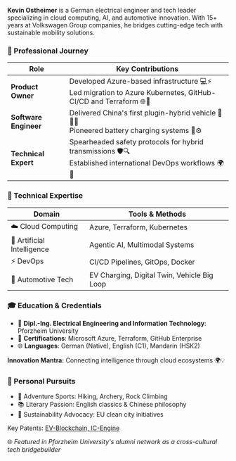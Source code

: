 **Kevin Ostheimer** is a German electrical engineer and tech leader specializing in cloud computing, AI, and automotive innovation.
With 15+ years at Volkswagen Group companies, he bridges cutting-edge tech with sustainable mobility solutions.  

### 🚀 Professional Journey  

| **Role** | **Key Contributions** |  
|----------|------------------------|  
| **Product Owner** | Developed Azure-based infrastructure 💻⚡<br> Led migration to Azure Kubernetes, GitHub-CI/CD and Terraform 🌐🔧 |  
| **Software Engineer** | Delivered China's first plugin-hybrid vehicle 🚗🇨🇳 <br> Pioneered battery charging systems 🔋⚙️ |
| **Technical Expert** | Spearheaded safety protocols for hybrid transmissions 🛡️🔍 <br> Established international DevOps workflows 🌍🤖 |  

### 🔧 Technical Expertise  

| **Domain** | **Tools & Methods** |  
|------------|----------------------|  
| ☁️ Cloud Computing | Azure, Terraform, Kubernetes |  
| 🧠 Artificial Intelligence | Agentic AI, Multimodal Systems | 
| ⚡ DevOps | CI/CD Pipelines, GitOps, Docker |  
| 🚗 Automotive Tech | EV Charging, Digital Twin, Vehicle Big Loop |  

### 🎓 Education & Credentials  

- 🏫 **Dipl.-Ing. Electrical Engineering and Information Technology**: Pforzheim University
- 📜 **Certifications**: Microsoft Azure, Terraform, GitHub Enterprise
- 🌐 **Languages**: German (Native), English (C1), Mandarin (HSK2)

**Innovation Mantra:** Connecting intelligence through cloud ecosystems 🌍💡

### 🏹 Personal Pursuits  

- 🧗 Adventure Sports: Hiking, Archery, Rock Climbing  
- 📚 Literary Passion: English classics & Chinese philosophy  
- 🌱 Sustainability Advocacy: EU clean city initiatives

Key Patents: [EV-Blockchain, IC-Engine](https://patents.google.com/?q=(Kevin)&inventor=Ostheimer&oq=Kevin+Ostheimer)

🌐 *Featured in Pforzheim University's alumni network as a cross-cultural tech bridgebuilder*
